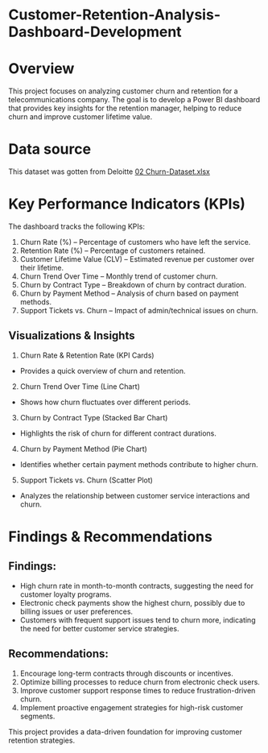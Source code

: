 # Customer-Retention-Analysis-Dashboard-Development


# Overview
This project focuses on analyzing customer churn and retention for a telecommunications company. The goal is to develop a Power BI dashboard that provides key insights for the retention manager, helping to reduce churn and improve customer lifetime value.
# Data source 
This dataset was gotten from Deloitte
[02 Churn-Dataset.xlsx](https://github.com/user-attachments/files/18931214/02.Churn-Dataset.xlsx)

# Key Performance Indicators (KPIs)
The dashboard tracks the following KPIs:

1. Churn Rate (%) – Percentage of customers who have left the service.
2. Retention Rate (%) – Percentage of customers retained.
3. Customer Lifetime Value (CLV) – Estimated revenue per customer over their lifetime.
4. Churn Trend Over Time – Monthly trend of customer churn.
5. Churn by Contract Type – Breakdown of churn by contract duration.
6. Churn by Payment Method – Analysis of churn based on payment methods.
7. Support Tickets vs. Churn – Impact of admin/technical issues on churn.


## Visualizations & Insights

 1. Churn Rate & Retention Rate (KPI Cards)
- Provides a quick overview of churn and retention.

2. Churn Trend Over Time (Line Chart)
- Shows how churn fluctuates over different periods.

 3. Churn by Contract Type (Stacked Bar Chart)
- Highlights the risk of churn for different contract durations.

 4. Churn by Payment Method (Pie Chart)
- Identifies whether certain payment methods contribute to higher churn.

 5. Support Tickets vs. Churn (Scatter Plot)
- Analyzes the relationship between customer service interactions and churn.

# Findings & Recommendations
## Findings:
- High churn rate in month-to-month contracts, suggesting the need for customer loyalty programs.
- Electronic check payments show the highest churn, possibly due to billing issues or user preferences.
- Customers with frequent support issues tend to churn more, indicating the need for better customer service strategies.

## Recommendations:
1. Encourage long-term contracts through discounts or incentives.
2. Optimize billing processes to reduce churn from electronic check users.
3. Improve customer support response times to reduce frustration-driven churn.
4. Implement proactive engagement strategies for high-risk customer segments.

  
This project provides a data-driven foundation for improving customer retention strategies. 
